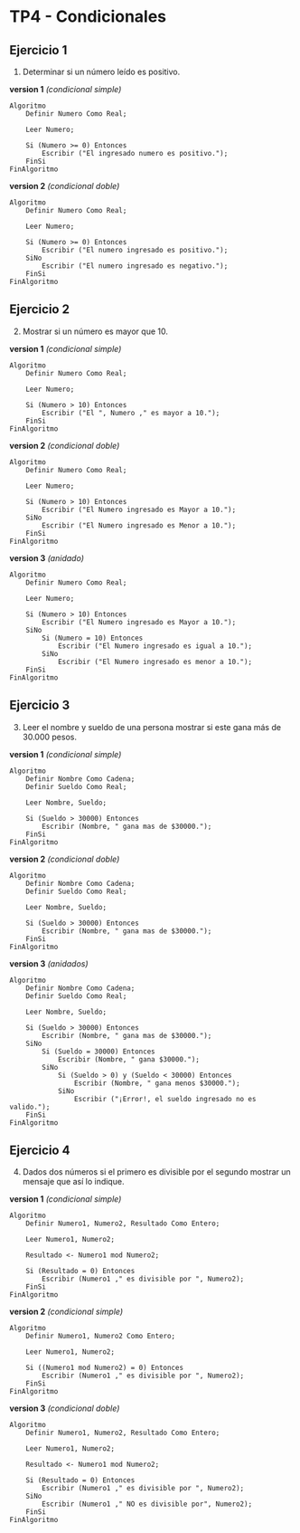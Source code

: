 # TP4 - Condicionales

## Ejercicio 1

1. Determinar si un número leído es positivo. 

**version 1** _(condicional simple)_
```
Algoritmo
    Definir Numero Como Real;

    Leer Numero;

    Si (Numero >= 0) Entonces
        Escribir ("El ingresado numero es positivo.");
    FinSi
FinAlgoritmo
```

**version 2**  _(condicional doble)_

```
Algoritmo
    Definir Numero Como Real;

    Leer Numero;

    Si (Numero >= 0) Entonces
        Escribir ("El numero ingresado es positivo.");
    SiNo
        Escribir ("El numero ingresado es negativo.");
    FinSi
FinAlgoritmo
```

## Ejercicio 2

2. Mostrar si un número es mayor que 10. 

**version 1** _(condicional simple)_
```
Algoritmo
    Definir Numero Como Real;

    Leer Numero;

    Si (Numero > 10) Entonces
        Escribir ("El ", Numero ," es mayor a 10."); 
    FinSi
FinAlgoritmo
```

**version 2** _(condicional doble)_
```
Algoritmo
    Definir Numero Como Real;

    Leer Numero;

    Si (Numero > 10) Entonces
        Escribir ("El Numero ingresado es Mayor a 10.");
    SiNo
        Escribir ("El Numero ingresado es Menor a 10.");
    FinSi
FinAlgoritmo
```

**version 3** _(anidado)_
```
Algoritmo
    Definir Numero Como Real;

    Leer Numero;

    Si (Numero > 10) Entonces
        Escribir ("El Numero ingresado es Mayor a 10.");
    SiNo 
        Si (Numero = 10) Entonces
            Escribir ("El Numero ingresado es igual a 10.");
        SiNo
            Escribir ("El Numero ingresado es menor a 10.");
    FinSi
FinAlgoritmo
```

## Ejercicio 3

3. Leer el nombre y sueldo de una persona mostrar si este gana más de 30.000 pesos. 

**version 1** _(condicional simple)_
```
Algoritmo
    Definir Nombre Como Cadena;
    Definir Sueldo Como Real;

    Leer Nombre, Sueldo;

    Si (Sueldo > 30000) Entonces
        Escribir (Nombre, " gana mas de $30000.");
    FinSi
FinAlgoritmo
```
**version 2** _(condicional doble)_
```
Algoritmo
    Definir Nombre Como Cadena;
    Definir Sueldo Como Real;

    Leer Nombre, Sueldo;

    Si (Sueldo > 30000) Entonces
        Escribir (Nombre, " gana mas de $30000.");
    FinSi
FinAlgoritmo
```
**version 3** _(anidados)_
```
Algoritmo
    Definir Nombre Como Cadena;
    Definir Sueldo Como Real;

    Leer Nombre, Sueldo;

    Si (Sueldo > 30000) Entonces
        Escribir (Nombre, " gana mas de $30000.");
    SiNo
        Si (Sueldo = 30000) Entonces
            Escribir (Nombre, " gana $30000.");
        SiNo
            Si (Sueldo > 0) y (Sueldo < 30000) Entonces
                Escribir (Nombre, " gana menos $30000.");
            SiNo
                Escribir ("¡Error!, el sueldo ingresado no es valido.");
    FinSi
FinAlgoritmo
```

## Ejercicio 4

4. Dados dos números si el primero es divisible por el segundo mostrar un mensaje que así 
lo indique. 

**version 1** _(condicional simple)_
```
Algoritmo
    Definir Numero1, Numero2, Resultado Como Entero;

    Leer Numero1, Numero2;

    Resultado <- Numero1 mod Numero2;

    Si (Resultado = 0) Entonces
        Escribir (Numero1 ," es divisible por ", Numero2);
    FinSi
FinAlgoritmo
```

**version 2** _(condicional simple)_
```
Algoritmo
    Definir Numero1, Numero2 Como Entero;

    Leer Numero1, Numero2;

    Si ((Numero1 mod Numero2) = 0) Entonces
        Escribir (Numero1 ," es divisible por ", Numero2);
    FinSi
FinAlgoritmo
```

**version 3** _(condicional doble)_
```
Algoritmo
    Definir Numero1, Numero2, Resultado Como Entero;

    Leer Numero1, Numero2;

    Resultado <- Numero1 mod Numero2;

    Si (Resultado = 0) Entonces
        Escribir (Numero1 ," es divisible por ", Numero2);
    SiNo
        Escribir (Numero1 ," NO es divisible por", Numero2);
    FinSi
FinAlgoritmo
```

